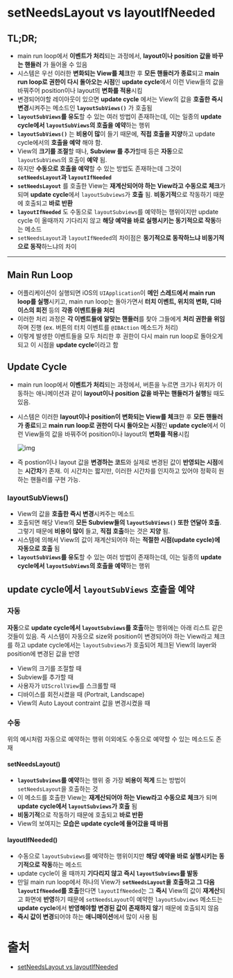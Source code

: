 

# setNeedsLayout vs layoutIfNeeded

## TL;DR;

- main run loop에서 **이벤트가 처리**되는 과정에서, **layout이나 position 값을 바꾸는 핸들러** 가 들어올 수 있음
- 시스템은 우선 이러한 **변화되는 View를 체크**한 후 **모든 핸들러가 종료**되고 **main run loop로 권한이 다시 돌아오는 시점**인 **update cycle**에서 이런 View들의 값을 바꿔주어 position이나 layout의 **변화를 적용**시킴
- 변경되어야할 레이아웃이 있으면  **update cycle** 에서는 View의 값을 **호출한 즉시 변경**시켜주는 메소드인 **`layoutSubViews()`** 가 호출됨
- **`layoutSubViews`를 유도**할 수 있는 여러 방법이 존재하는데, 이는 일종의 **update cycle에서 `layoutSubViews`의 호출을 예약**하는 행위
- **`layoutSubViews()`** 는 **비용이 많**이 들기 때문에, **직접 호출을 지양**하고 update cycle에서의 **호출을 예약** 해야 함.
- View의 **크기를 조절**할 때나, **Subview 를 추가**할때 등은 **자동**으로 `layoutSubViews`의 호출이 **예약** 됨.
- 하지만 **수동으로 호출을 예약**할 수 있는 방법도 존재하는데 그것이 **`setNeedsLayout`과 `layoutIfNeeded`**
- **`setNeedsLayout`** 를 호출한 View는 **재계산되어야 하는 View라고 수동으로 체크**가 되며 **update cycle**에서 `layoutSubviews`가 **호출** 됨. **비동기적**으로 작동하기 때문에 호출되고 **바로 반환**
- **`layoutIfNeeded`** 도 수동으로 `layoutSubviews`를 예약하는 행위이지만 update cycle 이 올때까지 기다리지 않고 **해당 예약을 바로 실행시키는 동기적으로 작동**하는 메소드
- `setNeedsLayout`과 `layoutIfNeeded`의 차이점은 **동기적으로 동작하느냐 비동기적으로 동작**하느냐의 차이



------

## Main Run Loop

- 어플리케이션이 실행되면 iOS의 `UIApplication`이 **메인 스레드에서 main run loop를 실행**시키고, main run loop는 돌아가면서 **터치 이벤트, 위치의 변화, 디바이스의 회전** 등의 **각종 이벤트들을 처리**
- 이러한 처리 과정은 **각 이벤트들에 알맞는 핸들러**를 찾아 그들에게 **처리 권한을 위임**하며 진행 (ex. 버튼의 터치 이벤트를 `@IBAction` 메소드가 처리)
- 이렇게 발생한 이벤트들을 모두 처리한 후 권한이 다시 main run loop로 돌아오게 되고 이 시점을 **update cycle**이라고 함

## Update Cycle

- main run loop에서 **이벤트가 처리**되는 과정에서, 버튼을 누르면 크기나 위치가 이동하는 애니메이션과 같이 **layout이나 position 값을 바꾸는 핸들러가 실행**될 때도 있음.

- 시스템은 이러한 **layout이나 position이 변화되는 View를 체크**한 후 **모든 핸들러가 종료**되고 **main run loop로 권한이 다시 돌아오는 시점**인 **update cycle**에서 이런 View들의 값을 바꿔주어 position이나 layout의 **변화를 적용**시킴

  ![img](https://t1.daumcdn.net/cfile/tistory/9936863F5ACA0D5C06)

- 즉 postion이나 layout 값을 **변경하는 코드**와 실제로 변경된 값이 **반영되는 시점**에는 **시간차**가 존재. 이 시간차는 짧지만, 이러한 시간차를 인지하고 있어야 정확히 원하는 핸들러를 구현 가능.

### layoutSubViews()

- View의 값을 **호출한 즉시 변경**시켜주는 메소드
- 호출되면 해당 View의 **모든 Subview들의 `layoutSubViews()` 또한 연달아 호출**. 그렇기 때문에 **비용이 많이** 들고, **직접 호출**하는 것은 **지양** 됨. 
- 시스템에 의해서 View의 값이 재계산되어야 하는 **적절한 시점(update cycle)에 자동으로 호출** 됨
- **`layoutSubViews`를 유도**할 수 있는 여러 방법이 존재하는데, 이는 일종의 **update cycle에서 `layoutSubViews`의 호출을 예약**하는 행위

## update cycle에서 `layoutSubViews` 호출을 예약

### 자동

**자동**으로 **update cycle에서 `layoutSubviews`를 호출**하는 행위에는 아래 리스트 같은 것들이 있음. 즉 시스템이 자동으로 size와 position이 변경되어야 하는 View라고 체크를 하고 update cycle에서는 `layoutSubviews`가 호출되어 체크된 View의 layer와 position에 변경된 값을 반영

- View의 크기를 조절할 때
- Subview를 추가할 때
- 사용자가 `UIScrollView`를 스크롤할 때
- 디바이스를 회전시켰을 때 (Portrait, Landscape)
- View의 Auto Layout contraint 값을 변경시켰을 때

### 수동

위의 예시처럼 자동으로 예약하는 행위 이외에도 수동으로 예약할 수 있는 메소드도 존재

#### setNeedsLayout()

- **`layoutSubviews`를 예약**하는 행위 중 가장 **비용이 적게** 드는 방법이 `setNeedsLayout`을 호출하는 것
- 이 메소드를 호출한 View는 **재계산되어야 하는 View라고 수동으로 체크**가 되며 **update cycle에서 `layoutSubviews`가 호출** 됨
- **비동기적**으로 작동하기 때문에 호출되고 **바로 반환**
- View의 보여지는 **모습은 update cycle에 들어갔을 때 바뀜**

#### layoutIfNeeded()

- 수동으로 `layoutSubviews`를 예약하는 행위이지만 **해당 예약을 바로 실행시키는 동기적으로 작동**하는 메소드
- update cycle이 올 때까지 **기다리지 않고 즉시 `layoutSubviews`를 발동**
- 만일 main run loop에서 하나의 View가 **`setNeedsLayout`을 호출하고 그 다음 `layoutIfNeeded`를 호출**한다면 `layoutIfNeeded`는 그 **즉시** View의 값이 **재계산**되고 화면에 **반영**하기 때문에 `setNeedsLayout`이 예약한 `layoutSubviews` 메소드는 **update cycle**에서 **반영해야할 변경된 값이 존재하지 않**기 때문에 호출되지 않음
- **즉시 값이 변경**되어야 하는 **애니매이션**에서 많이 사용 됨



# 출처


- [setNeedsLayout vs layoutIfNeeded](https://baked-corn.tistory.com/105)

